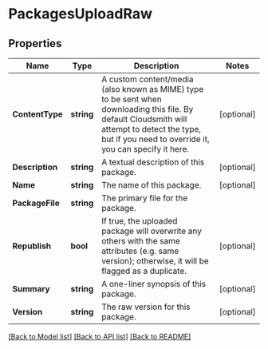 # PackagesUploadRaw

## Properties

Name | Type | Description | Notes
------------ | ------------- | ------------- | -------------
**ContentType** | **string** | A custom content/media (also known as MIME) type to be sent when downloading this file. By default Cloudsmith will attempt to detect the type, but if you need to override it, you can specify it here. | [optional] 
**Description** | **string** | A textual description of this package. | [optional] 
**Name** | **string** | The name of this package. | [optional] 
**PackageFile** | **string** | The primary file for the package. | 
**Republish** | **bool** | If true, the uploaded package will overwrite any others with the same attributes (e.g. same version); otherwise, it will be flagged as a duplicate. | [optional] 
**Summary** | **string** | A one-liner synopsis of this package. | [optional] 
**Version** | **string** | The raw version for this package. | [optional] 

[[Back to Model list]](../README.md#documentation-for-models) [[Back to API list]](../README.md#documentation-for-api-endpoints) [[Back to README]](../README.md)


